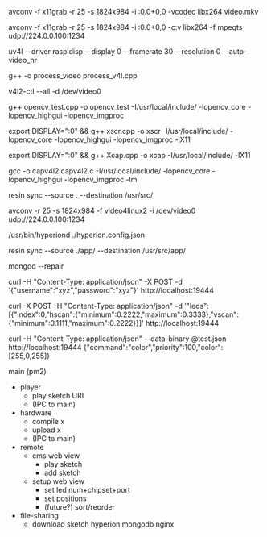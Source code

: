 avconv -f x11grab -r 25 -s 1824x984 -i :0.0+0,0 -vcodec libx264 video.mkv

avconv -f x11grab -r 25 -s 1824x984 -i :0.0+0,0 -c:v libx264 -f mpegts udp://224.0.0.100:1234

uv4l --driver raspidisp --display 0 --framerate 30 --resolution 0 --auto-video_nr

g++ -o process_video process_v4l.cpp

v4l2-ctl --all -d /dev/video0

g++ opencv_test.cpp -o  opencv_test -I/usr/local/include/ -lopencv_core -lopencv_highgui -lopencv_imgproc

export DISPLAY=":0" && g++ xscr.cpp -o  xscr -I/usr/local/include/ -lopencv_core -lopencv_highgui -lopencv_imgproc -lX11

export DISPLAY=":0" && g++ Xcap.cpp -o  xcap -I/usr/local/include/ -lX11

gcc -o capv4l2 capv4l2.c -I/usr/local/include/ -lopencv_core -lopencv_highgui -lopencv_imgproc -lm

resin sync --source . --destination /usr/src/

avconv -r 25 -s 1824x984 -f video4linux2 -i /dev/video0 udp://224.0.0.100:1234

/usr/bin/hyperiond ./hyperion.config.json

resin sync --source ./app/ --destination /usr/src/app/

mongod --repair

curl -H "Content-Type: application/json" -X POST -d '{"username":"xyz","password":"xyz"}' http://localhost:19444

curl -X POST -H "Content-Type: application/json" -d '"leds":[{"index":0,"hscan":{"minimum":0.2222,"maximum":0.3333},"vscan":{"minimum":0.1111,"maximum":0.2222}}]' http://localhost:19444

curl -H "Content-Type: application/json" --data-binary @test.json http://localhost:19444
{"command":"color","priority":100,"color":[255,0,255]}

main (pm2)
- player
  - play sketch URI
  - (IPC to main)
- hardware
  - compile                          x
  - upload                           x
  - (IPC to main)
- remote
  - cms web view
	- play sketch
	- add sketch
  - setup web view
    - set led num+chipset+port       
    - set positions                  
	- (future?) sort/reorder
- file-sharing
  - download sketch
hyperion
mongodb
nginx